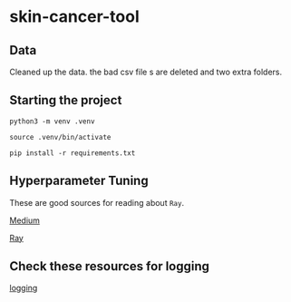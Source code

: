 # skin-cancer-tool

## Data
Cleaned up the data. the bad csv file s are deleted and two extra folders. 

## Starting the project
`python3 -m venv .venv`

`source .venv/bin/activate`

`pip install -r requirements.txt`

## Hyperparameter Tuning
These are good sources for reading about `Ray`.

[Medium](https://medium.com/biased-algorithms/hyperparameter-tuning-with-ray-tune-pytorch-d5749acb314b)

[Ray](https://docs.ray.io/en/latest/tune/index.html)


## Check these resources for logging
[logging](https://realpython.com/python-logging/)